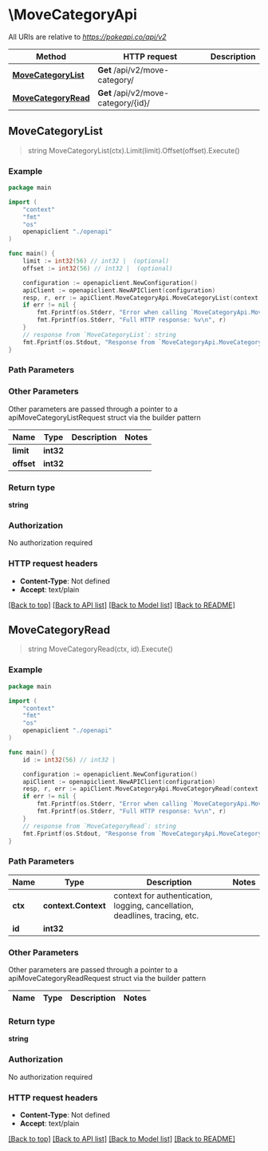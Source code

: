 # \MoveCategoryApi

All URIs are relative to *https://pokeapi.co/api/v2*

Method | HTTP request | Description
------------- | ------------- | -------------
[**MoveCategoryList**](MoveCategoryApi.md#MoveCategoryList) | **Get** /api/v2/move-category/ | 
[**MoveCategoryRead**](MoveCategoryApi.md#MoveCategoryRead) | **Get** /api/v2/move-category/{id}/ | 



## MoveCategoryList

> string MoveCategoryList(ctx).Limit(limit).Offset(offset).Execute()



### Example

```go
package main

import (
    "context"
    "fmt"
    "os"
    openapiclient "./openapi"
)

func main() {
    limit := int32(56) // int32 |  (optional)
    offset := int32(56) // int32 |  (optional)

    configuration := openapiclient.NewConfiguration()
    apiClient := openapiclient.NewAPIClient(configuration)
    resp, r, err := apiClient.MoveCategoryApi.MoveCategoryList(context.Background()).Limit(limit).Offset(offset).Execute()
    if err != nil {
        fmt.Fprintf(os.Stderr, "Error when calling `MoveCategoryApi.MoveCategoryList``: %v\n", err)
        fmt.Fprintf(os.Stderr, "Full HTTP response: %v\n", r)
    }
    // response from `MoveCategoryList`: string
    fmt.Fprintf(os.Stdout, "Response from `MoveCategoryApi.MoveCategoryList`: %v\n", resp)
}
```

### Path Parameters



### Other Parameters

Other parameters are passed through a pointer to a apiMoveCategoryListRequest struct via the builder pattern


Name | Type | Description  | Notes
------------- | ------------- | ------------- | -------------
 **limit** | **int32** |  | 
 **offset** | **int32** |  | 

### Return type

**string**

### Authorization

No authorization required

### HTTP request headers

- **Content-Type**: Not defined
- **Accept**: text/plain

[[Back to top]](#) [[Back to API list]](../README.md#documentation-for-api-endpoints)
[[Back to Model list]](../README.md#documentation-for-models)
[[Back to README]](../README.md)


## MoveCategoryRead

> string MoveCategoryRead(ctx, id).Execute()



### Example

```go
package main

import (
    "context"
    "fmt"
    "os"
    openapiclient "./openapi"
)

func main() {
    id := int32(56) // int32 | 

    configuration := openapiclient.NewConfiguration()
    apiClient := openapiclient.NewAPIClient(configuration)
    resp, r, err := apiClient.MoveCategoryApi.MoveCategoryRead(context.Background(), id).Execute()
    if err != nil {
        fmt.Fprintf(os.Stderr, "Error when calling `MoveCategoryApi.MoveCategoryRead``: %v\n", err)
        fmt.Fprintf(os.Stderr, "Full HTTP response: %v\n", r)
    }
    // response from `MoveCategoryRead`: string
    fmt.Fprintf(os.Stdout, "Response from `MoveCategoryApi.MoveCategoryRead`: %v\n", resp)
}
```

### Path Parameters


Name | Type | Description  | Notes
------------- | ------------- | ------------- | -------------
**ctx** | **context.Context** | context for authentication, logging, cancellation, deadlines, tracing, etc.
**id** | **int32** |  | 

### Other Parameters

Other parameters are passed through a pointer to a apiMoveCategoryReadRequest struct via the builder pattern


Name | Type | Description  | Notes
------------- | ------------- | ------------- | -------------


### Return type

**string**

### Authorization

No authorization required

### HTTP request headers

- **Content-Type**: Not defined
- **Accept**: text/plain

[[Back to top]](#) [[Back to API list]](../README.md#documentation-for-api-endpoints)
[[Back to Model list]](../README.md#documentation-for-models)
[[Back to README]](../README.md)

